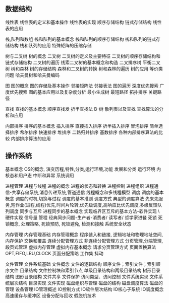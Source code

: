 ## 数据结构

线性表
	线性表的定义和基本操作
	线性表的实现
		顺序存储结构
		链式存储结构
		线性表的应用

栈,队列和数组
	栈和队列的基本概念
	栈和队列的顺序存储结构
	栈和队列的链式存储结构
	栈和队列的应用
	特殊矩阵的压缩存储

树与二叉树
	树的概念
	二叉树
		二叉树的定义及主要特征
		二叉树的顺序存储结构和链式存储结构
		二叉树的遍历
		线索二叉树的基本概念和构造
		二叉排序树
		平衡二叉树
	树和森林
		树的存储结构
		森林和二叉树的转换
		树和森林的遍历
	树的应用
		等价类问题
		哈夫曼树和哈夫曼编码

图
	图的概念
	图的存储及基本操作
		邻接矩阵法
		邻接表法
	图的遍历
		深度优先搜索
		广度优先搜索
	图的基本应用以及复杂度分析
		最小生成树
		最短路径
		拓扑排序
		关键路径

查找
	查找的基本概念
	顺序查找发
	折半查找法
	B-树
	散列表以及查找
	查找算法的分析和应用

内部排序
	排序的基本概念
	插入排序
		直接插入排序
		折半插入排序
	冒泡排序
	简单选择排序
	希尔排序
	快速排序
	堆排序
	二路归并排序
	基数排序
	各种内部排序算法的比较
	内部排序算法的应用

## 操作系统

基本概念
	OS的概念, 演变历程,特性,分类,运行环境,功能
	发展和分类
	运行环境
		内核态和用户态
		中断和异常
		系统调用

进程管理
	进程与线程
		进程的概念
		进程的状态和转换
		进程控制
		进程组织
		进程通信-共享存储系统,消息传递系统,管道通信
		线程概念和多线程模型
	调度
		调度的基本概念
		调度的时机,切换与过程
		调度的基本准则
		调度方式
		典型的调度算法
			先来先服务,短作业(进程,线程)优先,时间片轮转,优先级调度,高响应比优先调度,多级反馈队列调度
	同步与互斥
		进程同步的基本概念
		实现临界区互斥的基本方法-软件实现 \ 硬件实现
		信号量
		管程
		经典同步问题-生产者-消费者/ 读写者/ 哲学家进餐
	死锁
		死锁概念, 处理策略, 死锁预防, 死锁避免, 检测和接触
		系统安全状态

内存管理
	内存管理基础
		内存管理概念
			程序装入和链接, 逻辑地址和物理地址空间, 内存保护
		交换和覆盖
		连续分配管理方式
		非连续分配管理方式 分页管理,分端管理,段页式管理
	虚拟内存管理
		虚拟内存基本概念
		请求分页管理方式
		页面置换算法 OPT,FIFO,LRU,CLOCK
		页面分配策略
		工作集
		抖动

文件管理
	文件系统基础
		文件概念
		文件的逻辑结构 顺序文件；索引文件；索引顺序文件
		目录结构
			文件控制块和索引节点
			单级目录结构和两级目录结构
			树形目录结构
			图形目录结构
		文件共享
	文件保护 访问类型、访问控制
	文件系统实现
		文件系统层次结构
		目录实现
		文件实现
	磁盘组织与管理
		磁盘的结构
		磁盘调度算法
		磁盘的管理
	设备管理
		IO管理概述
			IO控制方式
			IO软件层次结构
		IO核心子系统
			IO调度概念
			高速缓存与缓冲区
			设备分配与回收
			假脱机技术




